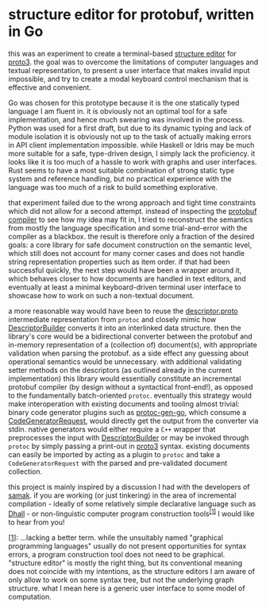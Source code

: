 # structure editor for protobuf, written in Go

this was an experiment to create a terminal-based [structure editor] for [proto3]. the goal was to overcome the limitations of computer languages and textual representation, to present a user interface that makes invalid input impossible, and try to create a modal keyboard control mechanism that is effective and convenient.

[structure editor]: https://en.wikipedia.org/wiki/Structure_editor
[proto3]: https://developers.google.com/protocol-buffers/docs/proto3

Go was chosen for this prototype because it is the one statically typed language I am fluent in. it is obviously not an optimal tool for a safe implementation, and hence much swearing was involved in the process. Python was used for a first draft, but due to its dynamic typing and lack of module isolation it is obviously not up to the task of actually making errors in API client implementation impossible. while Haskell or Idris may be much more suitable for a safe, type-driven design, I simply lack the proficiency. it looks like it is too much of a hassle to work with graphs and user interfaces. Rust seems to have a most suitable combination of strong static type system and reference handling, but no practical experience with the language was too much of a risk to build something explorative.

that experiment failed due to the wrong approach and tight time constraints which did not allow for a second attempt. instead of inspecting the [protobuf compiler](https://github.com/protocolbuffers/protobuf) to see how my idea may fit in, I tried to reconstruct the semantics from mostly the language specification and some trial-and-error with the compiler as a blackbox. the result is therefore only a fraction of the desired goals: a core library for safe document construction on the semantic level, which still does not account for many corner cases and does not handle string representation properties such as item order. if that had been successful quickly, the next step would have been a wrapper around it, which behaves closer to how documents are handled in text editors, and eventually at least a minimal keyboard-driven terminal user interface to showcase how to work on such a non-textual document.

a more reasonable way would have been to reuse the [descriptor.proto] intermediate representation from `protoc` and closely mimic how [DescriptorBuilder] converts it into an interlinked data structure. then the library's core would be a bidirectional converter between the protobuf and in-memory representation of a (collection of) document(s), with appropriate validation when parsing the protobuf. as a side effect any guessing about operational semantics would be unnecessary. with additional validating setter methods on the descriptors (as outlined already in the current implementation) this library would essentially constitute an incremental protobuf compiler (by design without a syntactical front-end!), as opposed to the fundamentally batch-oriented `protoc`. eventually this strategy would make interoperation with existing documents and tooling almost trivial: binary code generator plugins such as [protoc-gen-go], which consume a [CodeGeneratorRequest], would directly get the output from the converter via stdin. native generators would either require a `C++` wrapper that preprocesses the input with [DescriptorBuilder] or may be invoked through `protoc` by simply passing a print-out in [proto3] syntax. existing documents can easily be imported by acting as a plugin to `protoc` and take a `CodeGeneratorRequest` with the parsed and pre-validated document collection.

[descriptor.proto]: https://github.com/protocolbuffers/protobuf/blob/ed5c874de356e27bc4da77f56f813ad18bc541c5/src/google/protobuf/descriptor.proto
[DescriptorBuilder]: https://github.com/protocolbuffers/protobuf/blob/ed5c874de356e27bc4da77f56f813ad18bc541c5/src/google/protobuf/descriptor.cc#L4270
[CodeGeneratorRequest]: https://godoc.org/google.golang.org/protobuf/types/pluginpb#CodeGeneratorRequest
[protoc-gen-go]: https://github.com/golang/protobuf/

this project is mainly inspired by a discussion I had with the developers of [samak](https://github.com/rbuchmann/samak). if you are working (or just tinkering) in the area of incremental compilation - ideally of some relatively simple declarative language such as [Dhall] - or non-linguistic computer program construction tools<sup><a name="syntaxref" href="#syntax">[1]</a></sup> I would like to hear from you!

\[<a name="syntax" href="#syntaxref">1</a>\]: ...lacking a better term. while the unsuitably named "graphical programming languages" usually do not present opportunities for syntax errors, a program construction tool does not need to be graphical. "structure editor" is mostly the right thing, but its conventional meaning does not coincide with my intentions, as the structure editors I am aware of only allow to work on some syntax tree, but not the underlying graph structure. what I mean here is a generic user interface to some model of computation.

[Dhall]: https://dhall-lang.org/

